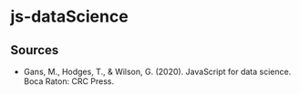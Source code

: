 # js-dataScience

## Sources 
- Gans, M., Hodges, T., &amp; Wilson, G. (2020). JavaScript for data science. Boca Raton: CRC Press.

